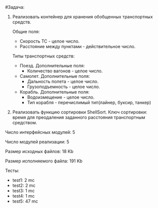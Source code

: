 #Задача:

1. Реализовать контейнер для хранения обобщенных транспортных средств.

    Общие поля: 
    * Скорость ТС - целое число.
    * Расстояние между пунктами - действительное число.

    Типы транспортных средств:

    * Поезд. Дополнительные поля:
        - Количество вагонов - целое число.
    * Самолет. Дополнительные поля:
        - Дальность полета - целое число.
        - Грузоподъемность - целое число.
    * Корабль. Дополнительные поля:
        - Водоизмещение - целое число.
        - Тип корабля - перечислимый тип(лайнер, буксир, танкер)

2. Реализовать функцию сортировки ShellSort. Ключ сортировки: время для преодаления заданного расстояния транспортным средством.


Число интерфейсных модулей: 5

Число модулей реализации: 5

Размер исходных файлов: 18 Kb

Размер исполняемого файла: 191 Kb

Тесты:
- test1: 2 mc
- test2: 2 mc
- test3: 1 mc
- test4: 1 mc
- test5: 47 mc


